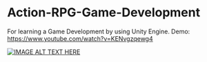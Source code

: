 # Action-RPG-Game-Development
For learning a Game Development by using Unity Engine.
Demo: https://www.youtube.com/watch?v=KENvgzqewg4

[![IMAGE ALT TEXT HERE](/path/to/img.png)](http://www.youtube.com/watch?v=KENvgzqewg4)
